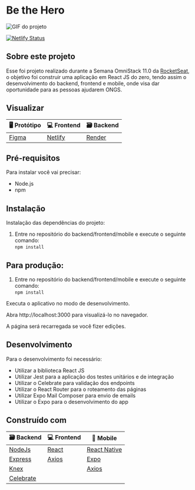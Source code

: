 # Be the Hero

![GIF do projeto](https://github.com/Keemluvr/be-the-hero/blob/master/demo.gif)

[![Netlify Status](https://api.netlify.com/api/v1/badges/d8e232ff-8521-401c-8857-dddb990b505d/deploy-status)](https://app.netlify.com/sites/to-be-hero/deploys)

## Sobre este projeto

Esse foi projeto realizado durante a Semana OmniStack 11.0 da [RocketSeat](https://www.rocketseat.com.br/), o objetivo foi construir uma aplicação em React JS do zero, tendo assim o desenvolvimento do backend, frontend e mobile, onde visa dar oportunidade para as pessoas ajudarem ONGS.

## Visualizar <a name = "deployment"></a>

| 🖥 Protótipo                                                                                         | 💻 Frontend                                | 🗃 Backend                                       |
| --------------------------------------------------------------------------------------------------- | ------------------------------------------ | ----------------------------------------------- |
| [Figma](https://www.figma.com/file/2C2yvw7jsCOGmaNUDftX9n/Be-The-Hero---OmniStack-11?node-id=0%3A1) | [Netlify](https://to-be-hero.netlify.app/) | [Render](https://be-the-hero-gfqk.onrender.com) |

## Pré-requisitos

Para instalar você vai precisar:

- Node.js
- npm

## Instalação

Instalação das dependências do projeto:

1. Entre no repositório do backend/frontend/mobile e execute o seguinte comando:  
   `npm install`

## Para produção:

1. Entre no repositório do backend/frontend/mobile e execute o seguinte comando:  
   `npm install`

Executa o aplicativo no modo de desenvolvimento.

Abra http://localhost:3000 para visualizá-lo no navegador.

A página será recarregada se você fizer edições.

## Desenvolvimento

Para o desenvolvimento foi necessário:

- Utilizar a biblioteca React JS
- Utilizar Jest para a aplicação dos testes unitários e de integração
- Utilizar o Celebrate para validação dos endpoints
- Utilizar o React Router para o roteamento das páginas
- Utilizar Expo Mail Composer para envio de emails
- Utilizar o Expo para o desenvolvimento do app

## Construído com

| 🗃 Backend                         | 💻 Frontend                             | 📱 Mobile                               |
| --------------------------------- | --------------------------------------- | --------------------------------------- |
| [NodeJs](https://nodejs.org/en/)  | [React](https://pt-br.reactjs.org)      | [React Native](https://reactnative.dev) |
| [Express](https://expressjs.com/) | [Axios](https://github.com/axios/axios) | [Expo](https://expo.io)                 |
| [Knex](http://knexjs.org)         |                                         | [Axios](https://github.com/axios/axios) |
| [Celebrate](http://knexjs.org)    |                                         |
